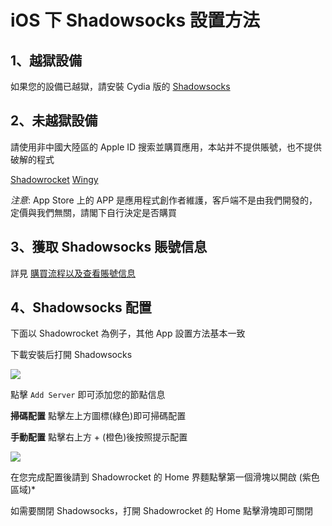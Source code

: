# iOS 下 Shadowsocks 設置方法

## 1、越獄設備

如果您的設備已越獄，請安裝 Cydia 版的 [Shadowsocks](http://apt.thebigboss.org/onepackage.php?bundleid=com.linusyang.shadowsocks)

## 2、未越獄設備

請使用非中國大陸區的 Apple ID 搜索並購買應用，本站并不提供賬號，也不提供破解的程式

[Shadowrocket](https://itunes.apple.com/us/app/shadowrocket/id932747118?mt=8)
[Wingy](https://itunes.apple.com/us/app/shadowsocks-wingy-proxy-for-http-socks5-ss/id1148026741?mt=8)

*注意*: App Store 上的 APP 是應用程式創作者維護，客戶端不是由我們開發的，定價與我們無關，請閣下自行決定是否購買

## 3、獲取 Shadowsocks 賬號信息

詳見 [購買流程以及查看賬號信息](https://github.com/Shadowsocks-Wiki/shadowsocks/blob/master/1-buy-shadowsocks.md)

## 4、Shadowsocks 配置

下面以 Shadowrocket 為例子，其他 App 設置方法基本一致

下載安裝后打開 Shadowsocks

![](https://ooo.0o0.ooo/2017/01/04/586d092d42d92.png)

點擊 `Add Server` 即可添加您的節點信息

**掃碼配置**
點擊左上方圖標(綠色)即可掃碼配置

**手動配置**
點擊右上方 + (橙色)後按照提示配置

![](https://ooo.0o0.ooo/2017/05/27/59292b6080ec4.png)

在您完成配置後請到 Shadowrocket 的 Home 界麵點擊第一個滑塊以開啟 (紫色區域)* 

如需要關閉 Shadowsocks，打開 Shadowrocket 的 Home 點擊滑塊即可關閉
